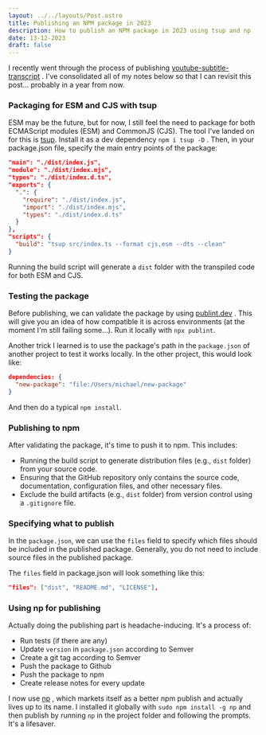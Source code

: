```yaml
---
layout: ../../layouts/Post.astro
title: Publishing an NPM package in 2023
description: How to publish an NPM package in 2023 using tsup and np
date: 13-12-2023
draft: false
---
```


I recently went through the process of publishing [youtube-subtitle-transcript](https://www.npmjs.com/package/youtube-subtitle-transcript) . I've consolidated all of my notes below so that I can revisit this post... probably in a year from now.

### Packaging for ESM and CJS with tsup

ESM may be the future, but for now, I still feel the need to package for both ECMAScript modules (ESM) and CommonJS (CJS). The tool I've landed on for this is [tsup](https://github.com/egoist/tsup). Install it as a dev dependency `npm i tsup -D` . Then, in your package.json file, specify the main entry points of the package:

```json
"main": "./dist/index.js",
"module": "./dist/index.mjs",
"types": "./dist/index.d.ts",
"exports": {
  ".": {
    "require": "./dist/index.js",
    "import": "./dist/index.mjs",
    "types": "./dist/index.d.ts"
  }
},
"scripts": {
  "build": "tsup src/index.ts --format cjs,esm --dts --clean"
}
```

Running the build script will generate a `dist` folder with the transpiled code for both ESM and CJS.

### Testing the package

Before publishing, we can validate the package by using [publint.dev](https://publint.dev/) . This will give you an idea of how compatible it is across environments (at the moment I'm still failing some...). Run it locally with `npx publint`.

Another trick I learned is to use the package's path in the `package.json` of another project to test it works locally. In the other project, this would look like:

```json
dependencies: {
  "new-package": "file:/Users/michael/new-package"
}
```

And then do a typical `npm install`.

### Publishing to npm

After validating the package, it's time to push it to npm. This includes:

- Running the build script to generate distribution files (e.g., `dist` folder) from your source code.
- Ensuring that the GitHub repository only contains the source code, documentation, configuration files, and other necessary files.
- Exclude the build artifacts (e.g., `dist` folder) from version control using a `.gitignore` file.

### Specifying what to publish

In the `package.json`, we can use the `files` field to specify which files should be included in the published package. Generally, you do not need to include source files in the published package.

The `files` field in package.json will look something like this:

```json
"files": ["dist", "README.md", "LICENSE"],
```

### Using np for publishing

Actually doing the publishing part is headache-inducing. It's a process of:

- Run tests (if there are any)
- Update `version` in `package.json` according to Semver
- Create a git tag according to Semver
- Push the package to Github
- Push the package to npm
- Create release notes for every update

I now use [np](https://github.com/sindresorhus/np) , which markets itself as a better npm publish and actually lives up to its name. I installed it globally with `sudo npm install -g np` and then publish by running `np` in the project folder and following the prompts. It's a lifesaver.
